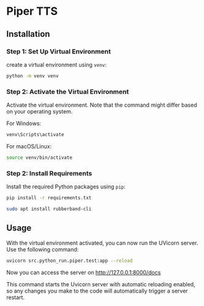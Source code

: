 # Piper TTS

## Installation

### Step 1: Set Up Virtual Environment

create a virtual environment using `venv`:

```bash
python -m venv venv
```

### Step 2: Activate the Virtual Environment

Activate the virtual environment. Note that the command might differ based on your operating system.

For Windows:

```bash
venv\Scripts\activate
```

For macOS/Linux:

```bash
source venv/bin/activate
```

### Step 2: Install Requirements

Install the required Python packages using `pip`:

```bash
pip install -r requirements.txt
```

```bash
sudo apt install rubberband-cli
```

## Usage

With the virtual environment activated, you can now run the UVicorn server. Use the following command:

```bash
uvicorn src.python_run.piper.test:app --reload
```

Now you can access the server on
http://127.0.0.1:8000/docs

This command starts the Uvicorn server with automatic reloading enabled, so any changes you make to the code will automatically trigger a server restart.
